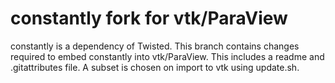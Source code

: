 # constantly fork for vtk/ParaView

constantly is a dependency of Twisted. This branch contains changes required to embed constantly into vtk/ParaView. This includes a readme and .gitattributes file. A subset is chosen on import to vtk using update.sh.
